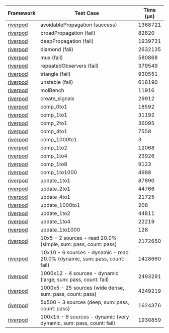 | Framework | Test Case | Time (μs) |
| --- | --- | --- |
| [riverpod](https://github.com/rrousselGit/riverpod) | avoidablePropagation (success) | 1368721 |
| [riverpod](https://github.com/rrousselGit/riverpod) | broadPropagation (fail) | 82820 |
| [riverpod](https://github.com/rrousselGit/riverpod) | deepPropagation (fail) | 1939731 |
| [riverpod](https://github.com/rrousselGit/riverpod) | diamond (fail) | 2632135 |
| [riverpod](https://github.com/rrousselGit/riverpod) | mux (fail) | 580868 |
| [riverpod](https://github.com/rrousselGit/riverpod) | repeatedObservers (fail) | 379549 |
| [riverpod](https://github.com/rrousselGit/riverpod) | triangle (fail) | 930551 |
| [riverpod](https://github.com/rrousselGit/riverpod) | unstable (fail) | 618190 |
| [riverpod](https://github.com/rrousselGit/riverpod) | molBench | 11916 |
| [riverpod](https://github.com/rrousselGit/riverpod) | create_signals | 29912 |
| [riverpod](https://github.com/rrousselGit/riverpod) | comp_0to1 | 18592 |
| [riverpod](https://github.com/rrousselGit/riverpod) | comp_1to1 | 31192 |
| [riverpod](https://github.com/rrousselGit/riverpod) | comp_2to1 | 36095 |
| [riverpod](https://github.com/rrousselGit/riverpod) | comp_4to1 | 7558 |
| [riverpod](https://github.com/rrousselGit/riverpod) | comp_1000to1 | 3 |
| [riverpod](https://github.com/rrousselGit/riverpod) | comp_1to2 | 12068 |
| [riverpod](https://github.com/rrousselGit/riverpod) | comp_1to4 | 23926 |
| [riverpod](https://github.com/rrousselGit/riverpod) | comp_1to8 | 9123 |
| [riverpod](https://github.com/rrousselGit/riverpod) | comp_1to1000 | 4988 |
| [riverpod](https://github.com/rrousselGit/riverpod) | update_1to1 | 87890 |
| [riverpod](https://github.com/rrousselGit/riverpod) | update_2to1 | 44766 |
| [riverpod](https://github.com/rrousselGit/riverpod) | update_4to1 | 21725 |
| [riverpod](https://github.com/rrousselGit/riverpod) | update_1000to1 | 208 |
| [riverpod](https://github.com/rrousselGit/riverpod) | update_1to2 | 44811 |
| [riverpod](https://github.com/rrousselGit/riverpod) | update_1to4 | 22219 |
| [riverpod](https://github.com/rrousselGit/riverpod) | update_1to1000 | 128 |
| [riverpod](https://github.com/rrousselGit/riverpod) | 10x5 - 2 sources - read 20.0% (simple, sum: pass, count: pass) | 2172650 |
| [riverpod](https://github.com/rrousselGit/riverpod) | 10x10 - 6 sources - dynamic - read 20.0% (dynamic, sum: pass, count: fail) | 1428660 |
| [riverpod](https://github.com/rrousselGit/riverpod) | 1000x12 - 4 sources - dynamic (large, sum: pass, count: fail) | 2493291 |
| [riverpod](https://github.com/rrousselGit/riverpod) | 1000x5 - 25 sources (wide dense, sum: pass, count: pass) | 4249219 |
| [riverpod](https://github.com/rrousselGit/riverpod) | 5x500 - 3 sources (deep, sum: pass, count: pass) | 1624376 |
| [riverpod](https://github.com/rrousselGit/riverpod) | 100x15 - 6 sources - dynamic (very dynamic, sum: pass, count: fail) | 1930859 |

